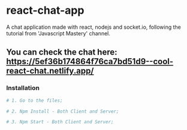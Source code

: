 # react-chat-app
A chat application made with react, nodejs and socket.io, following the tutorial from 'Javascript Mastery' channel.
<br/>
## You can check the chat here: https://5ef36b174864f76ca7bd51d9--cool-react-chat.netlify.app/

### Installation ###

```sh
# 1. Go to the files;

# 2. Npm Install - Both Client and Server;

# 3. Npm Start - Both Client and Server;
```
